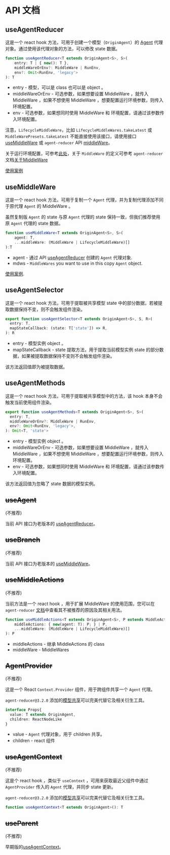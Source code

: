 # API 文档

## useAgentReducer

这是一个 react hook 方法，可用于创建一个模型（`OriginAgent`）的 [Agent](/zh/introduction?id=模型代理-agent) 代理对象。通过使用该代理对象的方法，可以修改 state 数据。

```typescript
function useAgentReducer<T extends OriginAgent<S>, S>(
    entry: T | { new(): T }, 
    middleWareOrEnv?: MiddleWare | RunEnv, 
    env?: Omit<RunEnv, 'legacy'>
): T
```

* entry - 模型，可以是 class 也可以是 object 。
* middleWareOrEnv - 可选参数，如果想要设置 MiddleWare ，就传入 MiddleWare ，如果不想使用 MiddleWare ，想要配置运行环境参数，则传入环境配置。
* env - 可选参数，如果想同时使用 MiddleWare 和 环境配置，请通过该参数传入环境配置。

注意，`LifecycleMiddleWare`，比如 `LifecycleMiddleWares.takeLatest` 或 `MiddleWarePresets.takeLatest` 不能直接使用该接口，请使用接口 [useMiddleWare](#useMiddleWare) 或 `agent-reducer` API [middleWare](https://github.com/filefoxper/agent-reducer/blob/master/documents/zh/api/middle_ware.md)。

关于运行环境配置，可参考[此处](/zh/guides?id=关于运行环境配置-runenv)，关于 `MiddleWare` 的定义可参考 `agent-reducer` 文档[关于MiddleWare](https://github.com/filefoxper/agent-reducer/blob/master/documents/zh/guides/about_middle_ware.md)

[使用案例](/zh/tutorial?id=search-page-model)

## useMiddleWare

这是一个 react hook 方法，可用于复制一个 `Agent` 代理，并为复制代理添加不同于原代理 `Agent` 的 MiddleWare 。

虽然复制版 `Agent` 的 state 与原 `Agent` 代理的 state 保持一致，但我们推荐使用原 `Agent` 代理的 state 数据。 


```typescript
function useMiddleWare<T extends OriginAgent<S>, S>(
    agent: T, 
    ...middleWare: (MiddleWare | LifecycleMiddleWare)[]
):T
```

* agent - 通过 API [useAgentReducer](/zh/api?id=useagentreducer) 创建的 `Agent` 代理对象.
* mdws - `MiddleWares` you want to use in this copy `Agent` object.

[使用案例](/zh/tutorial?id=use-middleware).

## useAgentSelector

这是一个 react hook 方法，可用于提取被共享模型 state 中的部分数据，若被提取数据保持不变，则不会触发组件渲染。

```typescript
export function useAgentSelector<T extends OriginAgent<S>, S, R>(
  entry: T,
  mapStateCallback: (state: T['state']) => R,
): R
```

* entry - 模型实例 object 。
* mapStateCallback - state 提取方法，用于提取当前模型实例 state 的部分数据，如果被提取数据保持不变则不会触发组件渲染。
  
该方法返回值即为被提取数据。

## useAgentMethods

这是一个 react hook 方法，可用于提取被共享模型中的方法，该 hook 本身不会触发当前使用组件渲染。

```typescript
export function useAgentMethods<T extends OriginAgent<S>, S>(
  entry: T,
  middleWareOrEnv?: MiddleWare | RunEnv,
  env?: Omit<RunEnv, 'legacy'>,
): Omit<T, 'state'>
```

* entry - 模型实例 object 。
* middleWareOrEnv - 可选参数，如果想要设置 MiddleWare ，就传入 MiddleWare ，如果不想使用 MiddleWare ，想要配置运行环境参数，则传入环境配置。
* env - 可选参数，如果想同时使用 MiddleWare 和 环境配置，请通过该参数传入环境配置。

该方法返回值为忽略了 state 数据的模型实例。

## ~~useAgent~~

(不推荐)

当前 API 接口为老版本的 [useAgentReducer](/zh/api?id=useagentreducer)。

## ~~useBranch~~

(不推荐)

当前 API 接口为老版本的 [useMiddleWare](/zh/api?id=usemiddleware)。

## ~~useMiddleActions~~

(不推荐)

当前方法是一个 react hook ，用于扩展 MiddleWare 的使用范围，您可以在 `agent-reducer` [文档](https://github.com/filefoxper/agent-reducer/blob/master/documents/en/guides/not_recommend.md)中查看其不被推荐的原因及其相关用法。 

```typescript
function useMiddleActions<T extends OriginAgent<S>, P extends MiddleActions<T, S>, S = any>(
    middleActions: { new(agent: T): P; } | P,
    ...middleWare: (MiddleWare | LifecycleMiddleWare)[]
): P
```

* middleActions - 继承 MiddleActions 的 class
* middleWare - MiddleWares

## ~~AgentProvider~~

(不推荐)

这是一个 React `Context.Provider` 组件，用于跨组件共享一个 `Agent` 代理。

`agent-reducer@3.2.0` 添加的[模型共享](/zh/guides?id=什么是模型共享)可以完美代替它及相关衍生工具。

```typescript
interface Props{
  value: T extends OriginAgent,
  children: ReactNodeLike
}
```
* value - `Agent` 代理对象，用于 children 共享。
* children - react 组件

## ~~useAgentContext~~

(不推荐)

这是个 react hook ，类似于 `useContext` ，可用来获取最近父组件中通过 `AgentProvider` 传入的 `Agent` 代理，并同步 state 更新。

`agent-reducer@3.2.0` 添加的[模型共享](/zh/guides?id=什么是模型共享)可以完美代替它及相关衍生工具。

```typescript
function useAgentContext<T extends OriginAgent>(): T
```

## ~~useParent~~

(不推荐)

早期版的[useAgentContext](/api?id=useagentcontext)。

  